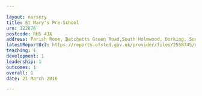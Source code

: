 ```yaml
---

layout: nursery
title: St Mary's Pre-School
urn: 122676
postcode: RH5 4JX
address: Parish Room, Betchetts Green Road,South Holmwood, Dorking, Surrey, RH5 4JX
latestReportUrl: https://reports.ofsted.gov.uk/provider/files/2558745/urn/122676.pdf
teaching: 1
development: 1
leadership: 1
outcomes: 1
overall: 1
date: 21 March 2016

---
```

